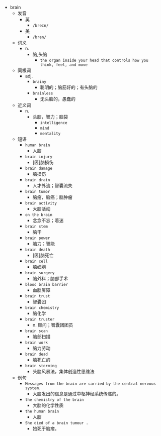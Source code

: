 - brain
  - 发音
    - 英
      - `/breɪn/`
    - 美
      - `/bren/`
  - 词义
    - n.
      - 脑,头脑
        - `the organ inside your head that controls how you think, feel, and move`
  - 同根词
    - adj.
      - `brainy`
        - 聪明的；脑筋好的；有头脑的
      - `brainless`
        - 无头脑的，愚蠢的
  - 近义词
    - n.
      - 头脑，智力；脑袋
        - `intelligence`
        - `mind`
        - `mentality`
  - 短语
    - `human brain`
      - 人脑 
    - `brain injury`
      - [医]脑损伤 
    - `brain damage`
      - 脑损伤 
    - `brain drain`
      - 人才外流；智囊流失 
    - `brain tumor`
      - 脑瘤，脑癌；脑肿瘤 
    - `brain activity`
      - 大脑活动 
    - `on the brain`
      - 念念不忘；着迷 
    - `brain stem`
      - 脑干 
    - `brain power`
      - 脑力；智能 
    - `brain death`
      - [医]脑死亡 
    - `brain cell`
      - 脑细胞 
    - `brain surgery`
      - 脑外科；脑部手术 
    - `blood brain barrier`
      - 血脑屏障 
    - `brain trust`
      - 智囊团 
    - `brain chemistry`
      - 脑化学 
    - `brain truster`
      - n. 顾问；智囊团团员 
    - `brain scan`
      - 脑部扫描 
    - `brain work`
      - 脑力劳动 
    - `brain dead`
      - 脑死亡的 
    - `brain storming`
      - 头脑风暴法，集体创造性思维法 
  - 例句
    - `Messages from the brain are carried by the central nervous system.`
      - 大脑发出的信息是通过中枢神经系统传递的。
    - `the chemistry of the brain`
      - 大脑的化学性质
    - `the human brain`
      - 人脑
    - `She died of a brain tumour .`
      - 她死于脑瘤。

